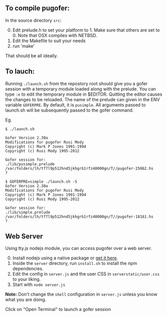 ## To compile pugofer:

In the source directory `src`:

0. Edit prelude.h to set your platform to 1. Make sure that others are set to 0. Note that OSX compiles with NETBSD.
0. Edit the Makefile to suit your needs
0. run 'make'

That should be all ideally.

## To lauch:

Running `./launch.sh` from the repostory root should give you a gofer session
with a temporary module loaded along with the prelude. You can type `:e` to
edit the temporary module in $EDITOR. Quitting the editor causes the changes
to be reloaded.
The name of the prelude can given in the ENV variable `GOFERPRE`. By default, it is 
`pusimple`. All arguments passed to launch.sh will be subsequently passed to the
gofer command.

Eg.
```
$ ./launch.sh

Gofer Version 2.30a
Modifications for pugofer Rusi Mody
Copyright (c) Mark P Jones 1991-1994
Copyright (c) Rusi Mody 1995-2012

Gofer session for:
./lib/pusimple.prelude
/var/folders/lh/tf7l9p512hnd5jkhgrb1rfz40000gn/T//pugofer-25062.hs
?
```

```
$ GOFERPRE=simple ./launch.sh -S
Gofer Version 2.30a
Modifications for pugofer Rusi Mody
Copyright (c) Mark P Jones 1991-1994
Copyright (c) Rusi Mody 1995-2012

Gofer session for:
./lib/simple.prelude
/var/folders/lh/tf7l9p512hnd5jkhgrb1rfz40000gn/T//pugofer-18161.hs
?
```

## Web Server

Using tty.js nodejs module, you can access pugofer over a web server.

0. Install nodejs using a native package or [get it here](http://nodejs.org/download/).
1. Inside the `server` directory, run `install.sh` to install the npm dependencies.
2. Edit the config in `server.js` and the user CSS in `serverstatic/user.css` to your liking.
3. Start with `node server.js`

**Note:** Don't change the `shell` configuration in `server.js` unless you know what you are doing.

Click on "Open Terminal" to launch a gofer session
